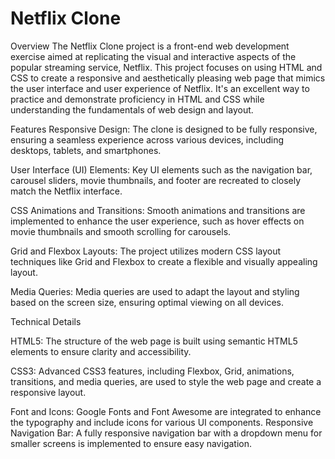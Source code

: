 # Netflix Clone
Overview
The Netflix Clone project is a front-end web development exercise aimed at replicating the visual and interactive aspects of the popular streaming service, Netflix. This project focuses on using HTML and CSS to create a responsive and aesthetically pleasing web page that mimics the user interface and user experience of Netflix. It's an excellent way to practice and demonstrate proficiency in HTML and CSS while understanding the fundamentals of web design and layout.

Features
Responsive Design: The clone is designed to be fully responsive, ensuring a seamless experience across various devices, including desktops, tablets, and smartphones.

User Interface (UI) Elements: Key UI elements such as the navigation bar, carousel sliders, movie thumbnails, and footer are recreated to closely match the Netflix interface.

CSS Animations and Transitions: Smooth animations and transitions are implemented to enhance the user experience, such as hover effects on movie thumbnails and smooth scrolling for carousels.

Grid and Flexbox Layouts: The project utilizes modern CSS layout techniques like Grid and Flexbox to create a flexible and visually appealing layout.
    
Media Queries: Media queries are used to adapt the layout and styling based on the screen size, ensuring optimal viewing on all devices.

Technical Details

HTML5: The structure of the web page is built using semantic HTML5 elements to ensure clarity and accessibility.
    
CSS3: Advanced CSS3 features, including Flexbox, Grid, animations, transitions, and media queries, are used to style the web page and create a responsive layout.
    
Font and Icons: Google Fonts and Font Awesome are integrated to enhance the typography and include icons for various UI components.
    Responsive Navigation Bar: A fully responsive navigation bar with a dropdown menu for smaller screens is implemented to ensure easy navigation.

